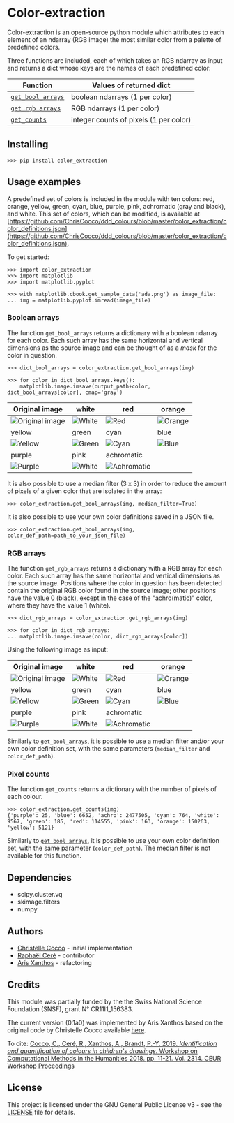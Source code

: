 
# Color-extraction

Color-extraction is an open-source python module which attributes to each element of an ndarray (RGB image) the most similar color from a palette of predefined colors.

Three functions are included, each of which takes an RGB ndarray as input and returns a dict whose keys are the names of each predefined color:

Function | Values of returned dict
--- | ---
[`get_bool_arrays`](#boolean-arrays) | boolean ndarrays (1 per color)
[`get_rgb_arrays`](#rgb-arrays) | RGB ndarrays (1 per color)
[`get_counts`](#pixel-counts) | integer counts of pixels (1 per color)

## Installing

```
>>> pip install color_extraction
```

## Usage examples

A predefined set of colors is included in the module with ten colors: red,
orange, yellow, green, cyan, blue, purple, pink, achromatic (gray and black),
and white. This set of colors, which can be modified, is available at
[https://github.com/ChrisCocco/ddd_colours/blob/master/color_extraction/color_definitions.json](https://github.com/ChrisCocco/ddd_colours/blob/master/color_extraction/color_definitions.json).

To get started:
```
>>> import color_extraction
>>> import matplotlib
>>> import matplotlib.pyplot

>>> with matplotlib.cbook.get_sample_data('ada.png') as image_file:
... img = matplotlib.pyplot.imread(image_file)
```

### Boolean arrays

The function `get_bool_arrays` returns a dictionary with a boolean ndarray for each color. Each such array has the same horizontal and vertical dimensions as the source image and can be thought of as a *mask* for the color in question.

```
>>> dict_bool_arrays = color_extraction.get_bool_arrays(img)

>>> for color in dict_bool_arrays.keys():
    matplotlib.image.imsave(output_path+color, dict_bool_arrays[color], cmap='gray')
```

Original image| white | red | orange
--- | --- | --- | ---
![Original image](color_extraction/img/ada.png) | ![White](color_extraction/img/bool_white.png)| ![Red](color_extraction/img/bool_red.png) | ![Orange](color_extraction/img/bool_orange.png)
yellow | green | cyan | blue
![Yellow](color_extraction/img/bool_yellow.png)|![Green](color_extraction/img/bool_green.png)|![Cyan](color_extraction/img/bool_cyan.png)|![Blue](color_extraction/img/bool_blue.png)
purple  |pink | achromatic
![Purple](color_extraction/img/bool_purple.png)|![White](color_extraction/img/bool_pink.png)|![Achromatic](color_extraction/img/bool_achro.png)

It is also possible to use a median filter (3 x 3) in order to reduce the amount of pixels of a given color that are isolated in the array:

```
>>> color_extraction.get_bool_arrays(img, median_filter=True)
```

It is also possible to use your own color definitions saved in a JSON file.

```
>>> color_extraction.get_bool_arrays(img, color_def_path=path_to_your_json_file)
```

### RGB arrays

The function `get_rgb_arrays` returns a dictionary with a RGB array for each color. Each such array has the same horizontal and vertical dimensions as the source image. Positions where the color in question has been detected contain the original RGB color found in the source image; other positions have the value 0 (black), except in the case of the "achro(matic)" color, where they have the value 1 (white).

```
>>> dict_rgb_arrays = color_extraction.get_rgb_arrays(img)

>>> for color in dict_rgb_arrays:
... matplotlib.image.imsave(color, dict_rgb_arrays[color])
```



Using the following image as input:

Original image| white | red | orange
--- | --- | --- | ---
![Original image](color_extraction/img/ada.png) | ![White](color_extraction/img/white.png)| ![Red](color_extraction/img/red.png) | ![Orange](color_extraction/img/orange.png)
yellow | green | cyan | blue
![Yellow](color_extraction/img/yellow.png)|![Green](color_extraction/img/green.png)|![Cyan](color_extraction/img/cyan.png)|![Blue](color_extraction/img/blue.png)
purple  |pink | achromatic
![Purple](color_extraction/img/purple.png)|![White](color_extraction/img/pink.png)|![Achromatic](color_extraction/img/achro.png)

Similarly to [`get_bool_arrays`](#boolean-arrays), it is possible to use a median filter and/or your own color definition set, with the same parameters (`median_filter` and `color_def_path`).

### Pixel counts

The function `get_counts` returns a dictionary with the number of pixels of each colour.

```
>>> color_extraction.get_counts(img)
{'purple': 25, 'blue': 6652, 'achro': 2477505, 'cyan': 764, 'white': 9567, 'green': 185, 'red': 114555, 'pink': 163, 'orange': 150263, 'yellow': 5121}
```
Similarly to [`get_bool_arrays`](#boolean-arrays), it is possible to use your own color definition set, with the same parameter (`color_def_path`). The median filter is not available for this function.

## Dependencies

* scipy.cluster.vq
* skimage.filters
* numpy

## Authors

* [Christelle Cocco](https://github.com/ChrisCocco) - initial implementation
* [Raphaël Ceré](https://github.com/raphaelcere) - contributor
* [Aris Xanthos](https://github.com/axanthos) - refactoring

## Credits
This module was partially funded by the the Swiss National Science Foundation (SNSF), grant N° CR11I1_156383.

The current version (0.1a0) was implemented by Aris Xanthos based on the original code by Christelle Cocco available [here](color_extraction/fct_palette_man_RGB.py).

To cite: [Cocco, C., Ceré, R., Xanthos, A., Brandt, P.-Y. 2019. _Identification and quantification of colours in children's drawings_. Workshop on Computational Methods in the Humanities 2018. pp. 11-21. Vol. 2314. CEUR Workshop Proceedings](http://ceur-ws.org/Vol-2314/paper1.pdf)

## License

This project is licensed under the GNU General Public License v3 - see the [LICENSE](LICENSE) file for details.
